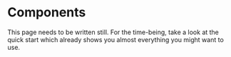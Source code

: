 # Components

This page needs to be written still.
For the time-being, take a look at the quick start which already shows you almost everything you might want to use.
